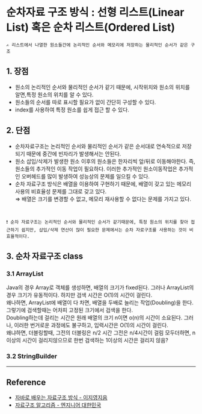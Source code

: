 # 순차자료 구조 방식 : 선형 리스트(Linear List) 혹은 순차 리스트(Ordered List)

    ✍️ 리스트에서 나열한 원소들간에 논리적인 순서와 메모리에 저장하는 물리적인 순서가 같은 구조

## 1. 장점
- 원소의 논리적인 순서와 물리적인 순서가 같기 때문에, 시작위치와 원소의 위치를 알면,특정 원소의 위치를 알 수 있다.
- 원소들의 순서를 따로 표시할 필요가 없이 간단히 구성할 수 있다.
- index를 사용하여 특정 원소를 쉽게 접근 할 수 있다.

## 2. 단점
- 순차자료구조는 논리적인 순서와 물리적인 순서가 같은 순서대로 연속적으로 저장되기 때문에 중간에 빈자리가 발생해서는 안된다.
- 원소 삽입/삭제가 발생한 원소 이후의 원소들은 한자리씩 앞/뒤로 이동해야한다. 즉, 원소들의 추가적인 이동 작업이 필요하다. 이러한 추가적인 원소이동작업은 추가적인 오버헤드를 많이 발생하여 성능상의 문제를 일으킬 수 있다.
- 순차 자료구조 방식은 배열을 이용하여 구현하기 때문에, 배열이 갖고 있는 메모리 사용의 비효율성 문제를 그대로 갖고 있다.   
⇒  배열은 크기를 변경할 수 없고, 메모리 재사용할 수 없다는 문제를 가지고 있다.

`` ``

    ❗ 순차 자료구조는 논리적인 순서와 물리적인 순서가 같기때문에, 특정 원소의 위치를 찾아 접근하기 쉽지만, 삽입/삭제 연산이 많이 필요한 문제에서는 순차 자료구조를 사용하는 것이 비효율적이다.

## 3. 순차 자료구조 class

### 3.1 ArrayList

Java의 경우 Array로 객체를 생성하면, 배열의 크기가 fixed된다. 그러나 ArrayList의 경우 크기가 유동적이다. 하지만 검색 시간은 O(1)의 시간이 걸린다.  
왜나하면, ArrayList에 배열이 다 차면, 배열을 두배로 늘리는 작업(Doubling)을 한다. 그렇기에 검색할때는 어차피 고정된 크기에서 검색을 한다.  
Doubling하는데 걸리는 시간은 원래 배열의 크기 n이면 o(n)의 시간이 소요된다. 그러나, 이러한 번거로운 과정에도 불구하고, 입력시간은 O(1)의 시간이 걸린다.  
왜냐하면, 더블링할때, 그전의 더블링은 n/2 시간 그전은 n/4시간이 걸림 모두더하면, n 이상의 시간이 걸리지않으므로 한번 검색하는 1이상의 시간은 걸리지 않음?

### 3.2 StringBuilder

---

## Reference

- [자바로 배우는 자료구조 방식 - 이지영지음](http://www.yes24.com/Product/Goods/9345752)
- [자료구조 알고리즘 - 엔지니어 대한민국](https://www.youtube.com/user/damazzang)
